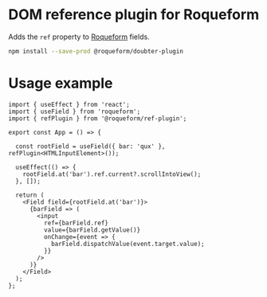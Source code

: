 # DOM reference plugin for Roqueform

Adds the `ref` property to [Roqueform](https://github.com/smikhalevski/roqueform#readme) fields.

```sh
npm install --save-prod @roqueform/doubter-plugin
```

# Usage example

```tsx
import { useEffect } from 'react';
import { useField } from 'roqueform';
import { refPlugin } from '@roqueform/ref-plugin';

export const App = () => {

  const rootField = useField({ bar: 'qux' }, refPlugin<HTMLInputElement>());

  useEffect(() => {
    rootField.at('bar').ref.current?.scrollIntoView();
  }, []);

  return (
    <Field field={rootField.at('bar')}>
      {barField => (
        <input
          ref={barField.ref}
          value={barField.getValue()}
          onChange={event => {
            barField.dispatchValue(event.target.value);
          }}
        />
      )}
    </Field>
  );
};
```
